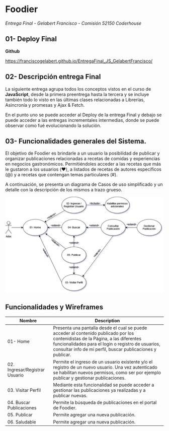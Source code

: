 # Foodier

*Entrega Final - Gelabert Francisco - Comisión 52150 Coderhouse*

## 01- Deploy Final

**Github**

https://franciscogelabert.github.io/EntregaFinal_JS_GelabertFrancisco/


## 02- Descripción entrega Final 

La siguiente entrega agrupa todos los conceptos vistos en el curso de **JavaScript**, desde la primera preentrega hasta la tercera y se incluye también todo lo visto en las últimas clases relacionadas a Librerías, Asincronía y promesas y Ajax & Fetch.

En el punto uno se puede acceder al Deploy de la entrega Final y debajo se puede acceder a las entregas incrementales intermedias, donde se puede observar como fué evolucionando la solución. 

## 03- Funcionalidades generales del Sistema.

El objetivo de Foodier es brindarle a un usuario la posibilidad de publicar y organizar publicaciones relacionadas a recetas de comidas y experiencias en negocios gastronómicos.
Permitiéndoles acceder a las recetas que más le gustaron a los usuarios (♥️), a listados de recetas de autores específicos (@) y a recetas que contengan temas particulares (#).

A continuación, se presenta un diagrama de Casos de uso simplificado y un detalle con la descripción de los mismos a trazo grueso.


![Diagrama de Funcionalidades](https://github.com/franciscogelabert/EntregaFinalGelabertFrancisco/blob/master/docs/0%20-%20Diagrama%20Foodier.png)


## Funcionalidades y Wireframes


| Nombre | Description |
| --- | --- |
| 01- Home | Presenta una pantalla desde el cual se puede acceder al contenido publicado por los contenidistas de la Página, a las diferentes funcionalidades para el login o registro de usuarios, consultar info de mi perfil, buscar publicaciones y publicar.  |
| 02. Ingresar/Registrar Usuario | Permite el ingreso de un usuario existente y/o el registro de un nuevo usuario. Una vez autenticado se habilitan nuevos permisos, como ser por ejemplo publicar y gestionar publicaciones.|
| 03. Visitar Perfil | Mediante esta funcionalidad se puede acceder a gestionar las publicaciones ya realizadas y a publicar nuevas.|
| 04. Buscar Publicaciones |Permite la búsqueda de publicaciones en el portal de Foodier.|
| 05. Publicar | Permite agregar una nueva publicación.|
| 06. Saludable | Permite agregar una nueva publicación.|







